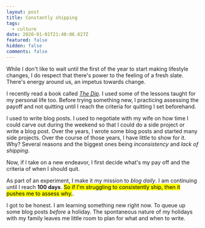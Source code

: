 ```yaml
---
layout: post
title: Constantly shipping
tags:
  - culture
date: 2020-01-01T21:40:06.627Z
featured: false
hidden: false
comments: false
---
```

While I don't like to wait until the first of the year to start making lifestyle changes, I do respect that there's power to the feeling of a fresh slate. There's energy around us, an impetus towards change. 

<!--more-->

I recently read a book called *[The Dip](https://www.amazon.com/Audible-Studios-The-Dip/dp/B000R9Q9C2/ref=sr_1_1?keywords=the+dip&qid=1577915416&sr=8-1)*. I used some of the lessons taught for my personal life too. Before trying something new, I practicing assessing the payoff and not quitting until I reach the criteria for quitting I set beforehand. 

I used to write blog posts. I used to negotiate with my wife on how time I could carve out during the weekend so that I could do a side project or write a blog post. Over the years, I wrote some blog posts and started many side projects. Over the course of those years, I have little to show for it. Why? Several reasons and the biggest ones being *inconsistency* and *lack of shipping*.

Now, if I take on a new endeavor, I first decide what's my pay off and the criteria of when I should quit. 

As part of an experiment, I make it my mission to *blog daily*. I am continuing until I reach <strong>100 days</strong>. <mark>So if I'm struggling to consistently ship, then it pushes me to assess why.</mark>. 

I got to be honest. I am learning something new right now. To queue up some blog posts *before* a holiday. The spontaneous nature of my holidays with my family leaves me little room to plan for what and when to write.
